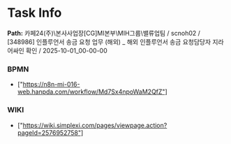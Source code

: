 # Task Info

**Path:** 카페24(주)\본사사업장\[CG]MI본부\MIH그룹\밸류업팀 / scnoh02 / [348986] 인플루언서 송금 요청 업무 (해외) _ 해외 인플루언서 송금 요청담당자 지라 어싸인 확인 / 2025-10-01_00-00-00

### BPMN
- ["https://n8n-mi-016-web.hanpda.com/workflow/Md7Sx4npoWaM2QfZ"]

### WIKI
- ["https://wiki.simplexi.com/pages/viewpage.action?pageId=2576952758"]

